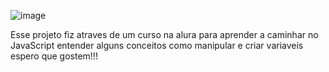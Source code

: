 ![image](https://github.com/CezinhaDev/Numero-Secreto-aprimorado/assets/161717056/e2504802-0e29-45cb-87b1-79207fa07ca0)

Esse projeto fiz atraves de um curso na alura para aprender a caminhar no JavaScript entender alguns conceitos como manipular e criar variaveis espero que gostem!!!
